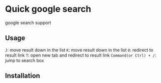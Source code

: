 # Quick google search

google search support

## Usage

`J`: move result down in the list
`K`: move result down in the list
`O`: redirect to result link
`T`: open new tab and redirect to result link
`Command(or Ctrl) + /`: jump to search box

## Installation

